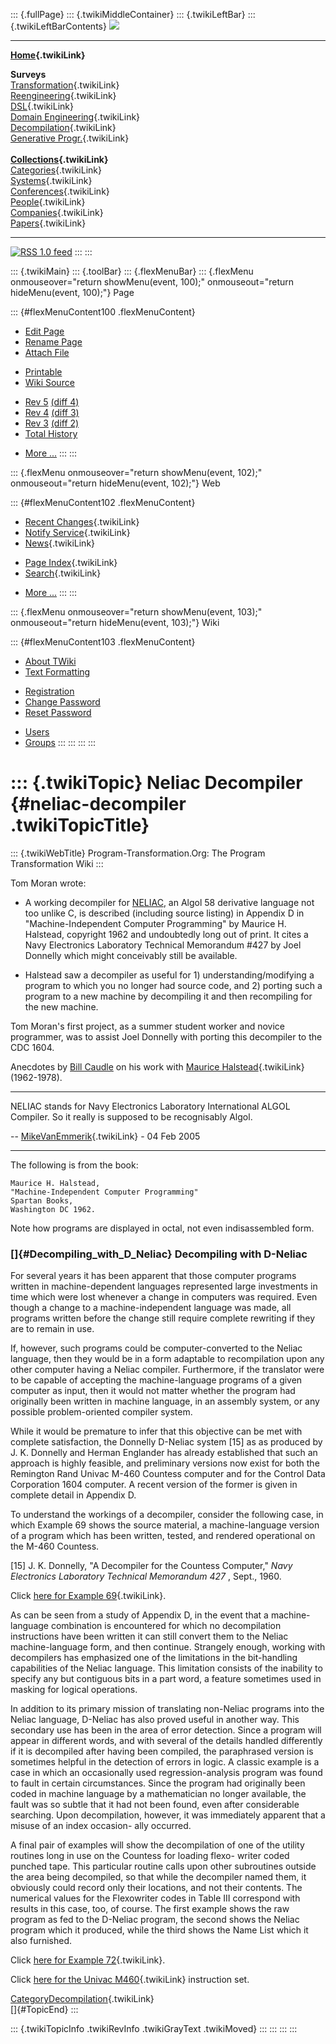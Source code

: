 ::: {.fullPage}
::: {.twikiMiddleContainer}
::: {.twikiLeftBar}
::: {.twikiLeftBarContents}
![](../pub/transformation.gif)

------------------------------------------------------------------------

**[Home](WebHome){.twikiLink}**

**Surveys**\
[Transformation](ProgramTransformation){.twikiLink}\
[Reengineering](ReengineeringWiki){.twikiLink}\
[DSL](DomainSpecificLanguages){.twikiLink}\
[Domain Engineering](DomainEngineering){.twikiLink}\
[Decompilation](DeCompilation){.twikiLink}\
[Generative Progr.](GenerativeProgrammingWiki){.twikiLink}\
\
**[Collections](CategoryCollection){.twikiLink}**\
[Categories](CategoryCategory){.twikiLink}\
[Systems](TransformationSystems){.twikiLink}\
[Conferences](TransformationConferences){.twikiLink}\
[People](TransformationPeople){.twikiLink}\
[Companies](TransformationCompanies){.twikiLink}\
[Papers](CategoryPaper){.twikiLink}

------------------------------------------------------------------------

[![](../pub/rss.gif "RSS 1.0 feed")](WebRss@skin=rss)
:::
:::

::: {.twikiMain}
::: {.toolBar}
::: {.flexMenuBar}
::: {.flexMenu onmouseover="return showMenu(event, 100);" onmouseout="return hideMenu(event, 100);"}
Page

::: {#flexMenuContent100 .flexMenuContent}
-   [Edit
    Page](http://www.program-transformation.org/edit/Transform/NeliacDecompiler?t=1536826521)
-   [Rename
    Page](http://www.program-transformation.org/rename/Transform/NeliacDecompiler)
-   [Attach
    File](http://www.program-transformation.org/attach/Transform/NeliacDecompiler)

<!-- -->

-   [Printable](http://www.program-transformation.org/view/Transform/NeliacDecompiler?skin=print.pattern)
-   [Wiki
    Source](http://www.program-transformation.org/view/Transform/NeliacDecompiler?skin=text&raw=on&contenttype=text/plain)

<!-- -->

-   [Rev
    5](http://www.program-transformation.org/view/Transform/NeliacDecompiler?rev=1.5)
    [(diff 4)](http://www.program-transformation.org/rdiff/Transform/NeliacDecompiler?rev1=1.5&rev2=1.4)
-   [Rev
    4](http://www.program-transformation.org/view/Transform/NeliacDecompiler?rev=1.4)
    [(diff 3)](http://www.program-transformation.org/rdiff/Transform/NeliacDecompiler?rev1=1.4&rev2=1.3)
-   [Rev
    3](http://www.program-transformation.org/view/Transform/NeliacDecompiler?rev=1.3)
    [(diff 2)](http://www.program-transformation.org/rdiff/Transform/NeliacDecompiler?rev1=1.3&rev2=1.2)
-   [Total
    History](http://www.program-transformation.org/rdiff/Transform/NeliacDecompiler)

<!-- -->

-   [More
    \...](http://www.program-transformation.org/oops/Transform/NeliacDecompiler?template=oopsmore&param1=1.5&param2=1.5)
:::
:::

::: {.flexMenu onmouseover="return showMenu(event, 102);" onmouseout="return hideMenu(event, 102);"}
Web

::: {#flexMenuContent102 .flexMenuContent}
-   [Recent Changes](WebChanges){.twikiLink}
-   [Notify Service](WebNotify){.twikiLink}
-   [News](WebNews){.twikiLink}

<!-- -->

-   [Page Index](WebIndex){.twikiLink}
-   [Search](WebSearch){.twikiLink}

<!-- -->

-   [More
    \...](http://www.program-transformation.org/oops/Transform/NeliacDecompiler?template=oopsmore&param1=1.5&param2=1.5)
:::
:::

::: {.flexMenu onmouseover="return showMenu(event, 103);" onmouseout="return hideMenu(event, 103);"}
Wiki

::: {#flexMenuContent103 .flexMenuContent}
-   [About
    TWiki](http://www.program-transformation.org/view/TWiki/WebHome)
-   [Text
    Formatting](http://www.program-transformation.org/view/TWiki/TextFormattingRules)

<!-- -->

-   [Registration](http://www.program-transformation.org/view/TWiki/TWikiRegistration)
-   [Change
    Password](http://www.program-transformation.org/view/TWiki/ChangePassword)
-   [Reset
    Password](http://www.program-transformation.org/view/TWiki/ResetPassword)

<!-- -->

-   [Users](http://www.program-transformation.org/view/Main/TWikiUsers)
-   [Groups](http://www.program-transformation.org/view/Main/TWikiGroups)
:::
:::
:::
:::

::: {.twikiTopic}
Neliac Decompiler {#neliac-decompiler .twikiTopicTitle}
=================

::: {.twikiWebTitle}
Program-Transformation.Org: The Program Transformation Wiki
:::

Tom Moran wrote:

-   A working decompiler for
    [NELIAC](http://cuiwww.unige.ch/cgi-bin/langlist?isindex=NELIAC&style=dl),
    an Algol 58 derivative language not too unlike C, is described
    (including source listing) in Appendix D in \"Machine-Independent
    Computer Programming\" by Maurice H. Halstead, copyright 1962 and
    undoubtedly long out of print. It cites a Navy Electronics
    Laboratory Technical Memorandum \#427 by Joel Donnelly which might
    conceivably still be available.

<!-- -->

-   Halstead saw a decompiler as useful for 1) understanding/modifying a
    program to which you no longer had source code, and 2) porting such
    a program to a new machine by decompiling it and then recompiling
    for the new machine.

Tom Moran\'s first project, as a summer student worker and novice
programmer, was to assist Joel Donnelly with porting this decompiler to
the CDC 1604.

Anecdotes by [Bill Caudle](http://home.att.net/~caudle/careerto.htm) on
his work with [Maurice Halstead](FatherOfDecompilation){.twikiLink}
(1962-1978).

------------------------------------------------------------------------

NELIAC stands for Navy Electronics Laboratory International ALGOL
Compiler. So it really is supposed to be recognisably Algol.

\-- [MikeVanEmmerik](../Main/MikeVanEmmerik){.twikiLink} - 04 Feb 2005

------------------------------------------------------------------------

The following is from the book:

    Maurice H. Halstead,
    "Machine-Independent Computer Programming"
    Spartan Books,
    Washington DC 1962.

Note how programs are displayed in octal, not even indisassembled form.

### []{#Decompiling_with_D_Neliac} Decompiling with D-Neliac

For several years it has been apparent that those computer programs
written in machine-dependent languages represented large investments in
time which were lost whenever a change in computers was required. Even
though a change to a machine-independent language was made, all programs
written before the change still require complete rewriting if they are
to remain in use.

If, however, such programs could be computer-converted to the Neliac
language, then they would be in a form adaptable to recompilation upon
any other computer having a Neliac compiler. Furthermore, if the
translator were to be capable of accepting the machine-language programs
of a given computer as input, then it would not matter whether the
program had originally been written in machine language, in an assembly
system, or any possible problem-oriented compiler system.

While it would be premature to infer that this objective can be met with
complete satisfaction, the Donnelly D-Neliac system \[15\] as as
produced by J. K. Donnelly and Herman Englander has already established
that such an approach is highly feasible, and preliminary versions now
exist for both the Remington Rand Univac M-460 Countess computer and for
the Control Data Corporation 1604 computer. A recent version of the
former is given in complete detail in Appendix D.

To understand the workings of a decompiler, consider the following case,
in which Example 69 shows the source material, a machine-language
version of a program which has been written, tested, and rendered
operational on the M-460 Countess.

\[15\] J. K. Donnelly, \"A Decompiler for the Countess Computer,\" *Navy
Electronics Laboratory Technical Memorandum 427* , Sept., 1960.

Click [here for Example 69](DNeliacExample69){.twikiLink}.

As can be seen from a study of Appendix D, in the event that a
machine-language combination is encountered for which no decompilation
instructions have been written it can still convert them to the Neliac
machine-language form, and then continue. Strangely enough, working with
decompilers has emphasized one of the limitations in the bit-handling
capabilities of the Neliac language. This limitation consists of the
inability to specify any but contiguous bits in a part word, a feature
sometimes used in masking for logical operations.

In addition to its primary mission of translating non-Neliac programs
into the Neliac language, D-Neliac has also proved useful in another
way. This secondary use has been in the area of error detection. Since a
program will appear in different words, and with several of the details
handled differently if it is decompiled after having been compiled, the
paraphrased version is sometimes helpful in the detection of errors in
logic. A classic example is a case in which an occasionally used
regression-analysis program was found to fault in certain circumstances.
Since the program had originally been coded in machine language by a
mathematician no longer available, the fault was so subtle that it had
not been found, even after considerable searching. Upon decompilation,
however, it was immediately apparent that a misuse of an index occasion-
ally occurred.

A final pair of examples will show the decompilation of one of the
utility routines long in use on the Countess for loading flexo- writer
coded punched tape. This particular routine calls upon other subroutines
outside the area being decompiled, so that while the decompiler named
them, it obviously could record only their locations, and not their
contents. The numerical values for the Flexowriter codes in Table III
correspond with results in this case, too, of course. The first example
shows the raw program as fed to the D-Neliac program, the second shows
the Neliac program which it produced, while the third shows the Name
List which it also furnished.

Click [here for Example 72](DNeliacExample72){.twikiLink}.

Click [here for the Univac M460](UnivacM460){.twikiLink} instruction
set.

[CategoryDecompilation](CategoryDecompilation){.twikiLink}\
[]{#TopicEnd}
:::

::: {.twikiTopicInfo .twikiRevInfo .twikiGrayText .twikiMoved}
:::
:::
:::
:::
